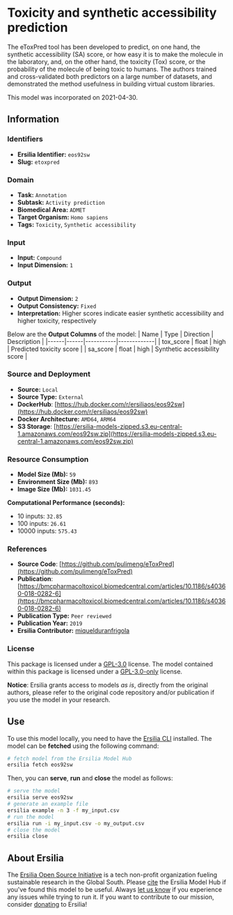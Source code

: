 # Toxicity and synthetic accessibility prediction

The eToxPred tool has been developed to predict, on one hand, the synthetic accessibility (SA) score, or how easy it is to make the molecule in the laboratory, and, on the other hand, the toxicity (Tox) score, or the probability of the molecule of being toxic to humans. The authors trained and cross-validated both predictors on a large number of datasets, and demonstrated the method usefulness in building virtual custom libraries.

This model was incorporated on 2021-04-30.


## Information
### Identifiers
- **Ersilia Identifier:** `eos92sw`
- **Slug:** `etoxpred`

### Domain
- **Task:** `Annotation`
- **Subtask:** `Activity prediction`
- **Biomedical Area:** `ADMET`
- **Target Organism:** `Homo sapiens`
- **Tags:** `Toxicity`, `Synthetic accessibility`

### Input
- **Input:** `Compound`
- **Input Dimension:** `1`

### Output
- **Output Dimension:** `2`
- **Output Consistency:** `Fixed`
- **Interpretation:** Higher scores indicate easier synthetic accessibility and higher toxicity, respectively

Below are the **Output Columns** of the model:
| Name | Type | Direction | Description |
|------|------|-----------|-------------|
| tox_score | float | high | Predicted toxicity score |
| sa_score | float | high | Synthetic accessibility score |


### Source and Deployment
- **Source:** `Local`
- **Source Type:** `External`
- **DockerHub**: [https://hub.docker.com/r/ersiliaos/eos92sw](https://hub.docker.com/r/ersiliaos/eos92sw)
- **Docker Architecture:** `AMD64`, `ARM64`
- **S3 Storage**: [https://ersilia-models-zipped.s3.eu-central-1.amazonaws.com/eos92sw.zip](https://ersilia-models-zipped.s3.eu-central-1.amazonaws.com/eos92sw.zip)

### Resource Consumption
- **Model Size (Mb):** `59`
- **Environment Size (Mb):** `893`
- **Image Size (Mb):** `1031.45`

**Computational Performance (seconds):**
- 10 inputs: `32.85`
- 100 inputs: `26.61`
- 10000 inputs: `575.43`

### References
- **Source Code**: [https://github.com/pulimeng/eToxPred](https://github.com/pulimeng/eToxPred)
- **Publication**: [https://bmcpharmacoltoxicol.biomedcentral.com/articles/10.1186/s40360-018-0282-6](https://bmcpharmacoltoxicol.biomedcentral.com/articles/10.1186/s40360-018-0282-6)
- **Publication Type:** `Peer reviewed`
- **Publication Year:** `2019`
- **Ersilia Contributor:** [miquelduranfrigola](https://github.com/miquelduranfrigola)

### License
This package is licensed under a [GPL-3.0](https://github.com/ersilia-os/ersilia/blob/master/LICENSE) license. The model contained within this package is licensed under a [GPL-3.0-only](LICENSE) license.

**Notice**: Ersilia grants access to models _as is_, directly from the original authors, please refer to the original code repository and/or publication if you use the model in your research.


## Use
To use this model locally, you need to have the [Ersilia CLI](https://github.com/ersilia-os/ersilia) installed.
The model can be **fetched** using the following command:
```bash
# fetch model from the Ersilia Model Hub
ersilia fetch eos92sw
```
Then, you can **serve**, **run** and **close** the model as follows:
```bash
# serve the model
ersilia serve eos92sw
# generate an example file
ersilia example -n 3 -f my_input.csv
# run the model
ersilia run -i my_input.csv -o my_output.csv
# close the model
ersilia close
```

## About Ersilia
The [Ersilia Open Source Initiative](https://ersilia.io) is a tech non-profit organization fueling sustainable research in the Global South.
Please [cite](https://github.com/ersilia-os/ersilia/blob/master/CITATION.cff) the Ersilia Model Hub if you've found this model to be useful. Always [let us know](https://github.com/ersilia-os/ersilia/issues) if you experience any issues while trying to run it.
If you want to contribute to our mission, consider [donating](https://www.ersilia.io/donate) to Ersilia!
